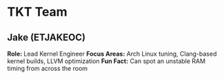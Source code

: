# TKT Team

## Jake (ETJAKEOC)
**Role:** Lead Kernel Engineer
**Focus Areas:** Arch Linux tuning, Clang-based kernel builds, LLVM optimization
**Fun Fact:** Can spot an unstable RAM timing from across the room
